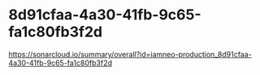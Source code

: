 # 8d91cfaa-4a30-41fb-9c65-fa1c80fb3f2d
https://sonarcloud.io/summary/overall?id=iamneo-production_8d91cfaa-4a30-41fb-9c65-fa1c80fb3f2d
